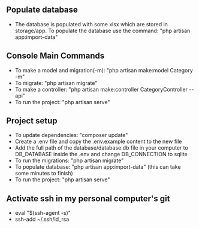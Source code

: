 ## Populate database
- The database is populated with some xlsx which are stored in storage/app. To populate the database use the command: "php artisan app:import-data"

## Console Main Commands
- To make a model and migration(-m): "php artisan make:model Category -m"
- To migrate: "php artisan migrate"
- To make a controller: "php artisan make:controller CategoryController --api"
- To run the project: "php artisan serve"

## Project setup
- To update dependencies: "composer update"
- Create a .env file and copy the .env.example content to the new file
- Add the full path of the database/database.db file in your computer to DB_DATABASE inside the .env and change DB_CONNECTION to sqlite
- To run the migrations: "php artisan migrate"
- To populate database: "php artisan app:import-data" (this can take some minutes to finish)
- To run the project: "php artisan serve"

## Activate ssh in my personal computer's git
- eval "$(ssh-agent -s)"
- ssh-add ~/.ssh/id_rsa
